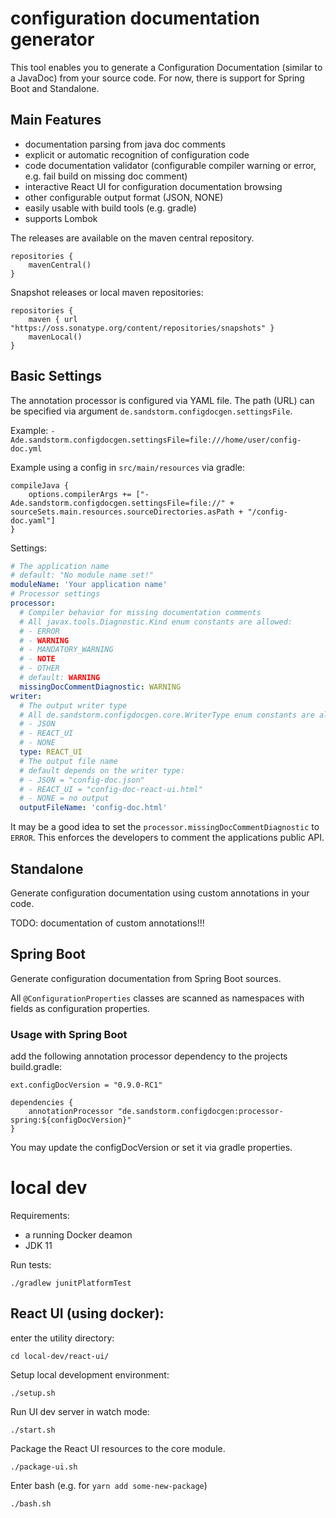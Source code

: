 # configuration documentation generator

This tool enables you to generate a Configuration Documentation (similar to a JavaDoc) from your source code.
For now, there is support for Spring Boot and Standalone.

## Main Features

- documentation parsing from java doc comments
- explicit or automatic recognition of configuration code
- code documentation validator (configurable compiler warning or error, e.g. fail build on missing doc comment)
- interactive React UI for configuration documentation browsing
- other configurable output format (JSON, NONE)
- easily usable with build tools (e.g. gradle)
- supports Lombok

The releases are available on the maven central repository.
```
repositories {
    mavenCentral()
}
```

Snapshot releases or local maven repositories:
```
repositories {
    maven { url "https://oss.sonatype.org/content/repositories/snapshots" }
    mavenLocal()
}
```

## Basic Settings
The annotation processor is configured via YAML file. The path (URL) can be specified via argument `de.sandstorm.configdocgen.settingsFile`.

Example: `-Ade.sandstorm.configdocgen.settingsFile=file:///home/user/config-doc.yml`

Example using a config in `src/main/resources` via gradle:
```
compileJava {
    options.compilerArgs += ["-Ade.sandstorm.configdocgen.settingsFile=file://" + sourceSets.main.resources.sourceDirectories.asPath + "/config-doc.yaml"]
}
```

Settings:
```yaml
# The application name
# default: "No module name set!"
moduleName: 'Your application name'
# Processor settings
processor:
  # Compiler behavior for missing documentation comments
  # All javax.tools.Diagnostic.Kind enum constants are allowed:
  # - ERROR
  # - WARNING
  # - MANDATORY_WARNING
  # - NOTE
  # - OTHER
  # default: WARNING
  missingDocCommentDiagnostic: WARNING
writer:
  # The output writer type
  # All de.sandstorm.configdocgen.core.WriterType enum constants are allowed: 
  # - JSON
  # - REACT_UI
  # - NONE
  type: REACT_UI
  # The output file name
  # default depends on the writer type:
  # - JSON = "config-doc.json"
  # - REACT_UI = "config-doc-react-ui.html"
  # - NONE = no output 
  outputFileName: 'config-doc.html'
```

It may be a good idea to set the `processor.missingDocCommentDiagnostic` to `ERROR`. 
This enforces the developers to comment the applications public API.

## Standalone
Generate configuration documentation using custom annotations in your code.

TODO: documentation of custom annotations!!!

## Spring Boot
Generate configuration documentation from Spring Boot sources.

All `@ConfigurationProperties` classes are scanned as namespaces with fields as configuration properties.

### Usage with Spring Boot

add the following annotation processor dependency to the projects build.gradle:
```
ext.configDocVersion = "0.9.0-RC1"

dependencies {
    annotationProcessor "de.sandstorm.configdocgen:processor-spring:${configDocVersion}"
}
```

You may update the configDocVersion or set it via gradle properties.

# local dev

Requirements:
- a running Docker deamon
- JDK 11

Run tests:
```
./gradlew junitPlatformTest
```

## React UI (using docker):

enter the utility directory:
```
cd local-dev/react-ui/
```

Setup local development environment:
```
./setup.sh
```

Run UI dev server in watch mode:
```
./start.sh
```

Package the React UI resources to the core module.
```
./package-ui.sh
```

Enter bash (e.g. for `yarn add some-new-package`)
```
./bash.sh
```
